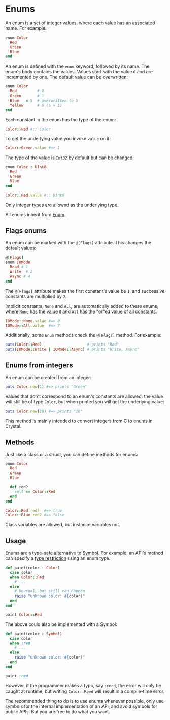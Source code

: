 # Enums

An enum is a set of integer values, where each value has an associated name. For example:

```ruby
enum Color
  Red
  Green
  Blue
end
```

An enum is defined with the `enum` keyword, followed by its name. The enum's body contains the values. Values start with the value `0` and are incremented by one. The default value can be overwritten:

```ruby
enum Color
  Red         # 0
  Green       # 1
  Blue   = 5  # overwritten to 5
  Yellow      # 6 (5 + 1)
end
```

Each constant in the enum has the type of the enum:

```ruby
Color::Red #:: Color
```

To get the underlying value you invoke `value` on it:

```ruby
Color::Green.value #=> 1
```

The type of the value is `Int32` by default but can be changed:

```ruby
enum Color : UInt8
  Red
  Green
  Blue
end

Color::Red.value #:: UInt8
```

Only integer types are allowed as the underlying type.

All enums inherit from [Enum](http://crystal-lang.org/api/Enum.html).

## Flags enums

An enum can be marked with the `@[Flags]` attribute. This changes the default values:

```ruby
@[Flags]
enum IOMode
  Read # 1
  Write  # 2
  Async # 4
end
```

The `@[Flags]` attribute makes the first constant's value be `1`, and successive constants are multiplied by `2`.

Implicit constants, `None` and `All`, are automatically added to these enums, where `None` has the value `0` and `All` has the "or"ed value of all constants.

```ruby
IOMode::None.value #=> 0
IOMode::All.value  #=> 7
```

Additionally, some `Enum` methods check the `@[Flags]` method. For example:

```ruby
puts(Color::Red)                    # prints "Red"
puts(IOMode::Write | IOMode::Async) # prints "Write, Async"
```

## Enums from integers

An enum can be created from an integer:

```ruby
puts Color.new(1) #=> prints "Green"
```

Values that don't correspond to an enum's constants are allowed: the value will still be of type `Color`, but when printed you will get the underlying value:

```ruby
puts Color.new(10) #=> prints "10"
```

This method is mainly intended to convert integers from C to enums in Crystal.

## Methods

Just like a class or a struct, you can define methods for enums:

```ruby
enum Color
  Red
  Green
  Blue

  def red?
    self == Color::Red
  end
end

Color::Red.red?  #=> true
Color::Blue.red? #=> false
```

Class variables are allowed, but instance variables not.

## Usage

Enums are a type-safe alternative to [Symbol](http://crystal-lang.org/api/Symbol.html). For example, an API's method can specify a [type restriction](type_restrictions.html) using an enum type:

```ruby
def paint(color : Color)
  case color
  when Color::Red
    # ...
  else
    # Unusual, but still can happen
    raise "unknown color: #{color}"
  end
end

paint Color::Red
```

The above could also be implemented with a Symbol:

```ruby
def paint(color : Symbol)
  case color
  when :red
    # ...
  else
    raise "unknown color: #{color}"
  end
end

paint :red
```

However, if the programmer makes a typo, say `:reed`, the error will only be caught at runtime, but writing `Color::Reed` will result in a compile-time error.

The recommended thing to do is to use enums whenever possible, only use symbols for the internal implementation of an API, and avoid symbols for public APIs. But you are free to do what you want.
